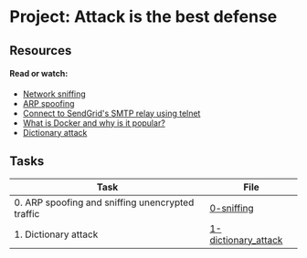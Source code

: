 # Project: Attack is the best defense

## Resources

#### Read or watch:

* [Network sniffing](https://intranet.alxswe.com/rltoken/eF4956aQFYnhS_i6IF9R-g)
* [ARP spoofing](https://intranet.alxswe.com/rltoken/RK-4WtV0YCSETDSG9lr1hw)
* [Connect to SendGrid's SMTP relay using telnet](https://intranet.alxswe.com/rltoken/twuD5E9_-V2z1zfW5nXyyg)
* [What is Docker and why is it popular?](https://intranet.alxswe.com/rltoken/56VrRmkBHFq2OKLM_FQA6w)
* [Dictionary attack](https://intranet.alxswe.com/rltoken/dbAwbf71VVSCTOfeR1NRmg)
## Tasks

| Task | File |
| ---- | ---- |
| 0. ARP spoofing and sniffing unencrypted traffic | [0-sniffing](./0-sniffing) |
| 1. Dictionary attack | [1-dictionary_attack](./1-dictionary_attack) |
